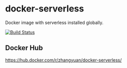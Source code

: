 # docker-serverless

Docker image with serverless installed globally.


[![Build Status](https://travis-ci.org/zhangyuan/docker-serverless.svg?branch=master)](https://travis-ci.org/zhangyuan/docker-serverless)

## Docker Hub

https://hub.docker.com/r/zhangyuan/docker-serverless/
